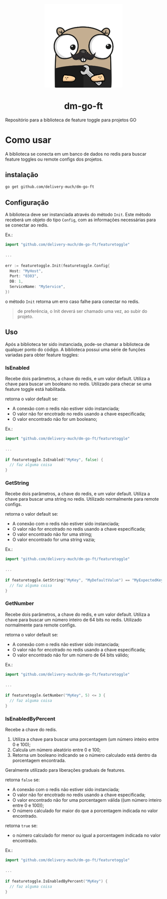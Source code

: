 <p align="center"><img src="assets/dm-go-ft.png" width="250"></p>

<h1 align="center">
  dm-go-ft
</h2>

Repositório para a biblioteca de feature toggle para projetos GO

# Como usar
A biblioteca se conecta em um banco de dados no redis para buscar feature toggles ou remote configs dos projetos.

## instalação
```bash
go get github.com/delivery-much/dm-go-ft
```

## Configuração
A biblioteca deve ser instanciada através do método `Init`.
Este método receberá um objeto do tipo `Config`, com as informações necessárias para se conectar ao redis.

Ex.:
```go
import "github.com/delivery-much/dm-go-ft/featuretoggle"

...

err := featuretoggle.Init(featuretoggle.Config{
  Host: "MyHost",
  Port: "0303",
  DB: 1,
  ServiceName: "MyService",
})
```
o método `Init` retorna um erro caso falhe para conectar no redis.

> de preferência, o Init deverá ser chamado uma vez, ao subir do projeto.

## Uso
Após a biblioteca ter sido instanciada, pode-se chamar a biblioteca de qualquer ponto do código.
A biblioteca possui uma série de funções variadas para obter feature toggles:

### IsEnabled
Recebe dois parâmetros, a chave do redis, e um valor default.
Utiliza a chave para buscar um booleano no redis.
Utilizado para checar se uma feature toggle está habilitada.

retorna o valor default se:
- A conexão com o redis não estiver sido instanciada;
- O valor não for encotrado no redis usando a chave especificada;
- O valor encontrado não for um booleano;

Ex.:
```go
import "github.com/delivery-much/dm-go-ft/featuretoggle"

...

if featuretoggle.IsEnabled("MyKey", false) {
  // faz alguma coisa
}
```

### GetString
Recebe dois parâmetros, a chave do redis, e um valor default.
Utiliza a chave para buscar uma string no redis.
Utilizado normalmente para remote configs.

retorna o valor default se:
- A conexão com o redis não estiver sido instanciada;
- O valor não for encotrado no redis usando a chave especificada;
- O valor encontrado não for uma string;
- O valor encontrado for uma string vazia;

Ex.:
```go
import "github.com/delivery-much/dm-go-ft/featuretoggle"

...

if featuretoggle.GetString("MyKey", "MyDefaultValue") == "MyExpectedKey" {
  // faz alguma coisa
}
```

### GetNumber
Recebe dois parâmetros, a chave do redis, e um valor default.
Utiliza a chave para buscar um número inteiro de 64 bits no redis.
Utilizado normalmente para remote configs.

retorna o valor default se:
- A conexão com o redis não estiver sido instanciada;
- O valor não for encotrado no redis usando a chave especificada;
- O valor encontrado não for um número de 64 bits válido;

Ex.:
```go
import "github.com/delivery-much/dm-go-ft/featuretoggle"

...

if featuretoggle.GetNumber("MyKey", 5) <= 3 {
  // faz alguma coisa
}
```

### IsEnabledByPercent
Recebe a chave do redis.
1. Utiliza a chave para buscar uma porcentagem (um número inteiro entre 0 e 100);
2. Calcula um número aleatório entre 0 e 100;
3. Retorna um booleano indicando se o número calculado está dentro da porcentagem encontrada.

Geralmente utilizado para liberações graduais de features.

retorna `false` se:
- A conexão com o redis não estiver sido instanciada;
- O valor não for encotrado no redis usando a chave especificada;
- O valor encontrado não for uma porcentagem válida ((um número inteiro entre 0 e 100));
- O número calculado for maior do que a porcentagem indicada no valor encontrado.

retorna `true` se:
- o número calculado for menor ou igual a porcentagem indicada no valor encontrado.

Ex.:
```go
import "github.com/delivery-much/dm-go-ft/featuretoggle"

...

if featuretoggle.IsEnabledByPercent("MyKey") {
  // faz alguma coisa
}
```
